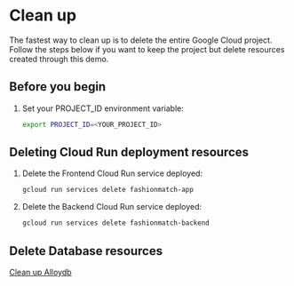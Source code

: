 # Clean up

The fastest way to clean up is to delete the entire Google Cloud project. Follow
the steps below if you want to keep the project but delete resources created
through this demo.

## Before you begin

1. Set your PROJECT_ID environment variable:

    ```bash
    export PROJECT_ID=<YOUR_PROJECT_ID>
    ```

## Deleting Cloud Run deployment resources

1. Delete the Frontend Cloud Run service deployed:

    ```bash
    gcloud run services delete fashionmatch-app
    ```

2. Delete the Backend Cloud Run service deployed:

    ```bash
    gcloud run services delete fashionmatch-backend
    ```

## Delete Database resources

[Clean up Alloydb](./docs/alloydb.md#clean-up-resources)

